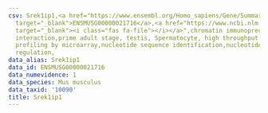 ```yaml
---
csv: Srek1ip1,<a href="https://www.ensembl.org/Homo_sapiens/Gene/Summary?db=core;g=ENSMUSG00000021716"
  target="_blank">ENSMUSG00000021716</a>,<a href="https://www.ncbi.nlm.nih.gov/pubmed/23834426"
  target="_blank"><i class="fas fa-file"></i></a>",chromatin immunoprecipitation assay,direct
  interaction,prime adult stage, testis, Spermatocyte, high throughput transcription
  profiling by microarray,nucleotide sequence identification,nucleotide sequence identification,transcriptional
  regulation,
data_alias: Srek1ip1
data_id: ENSMUSG00000021716
data_numevidence: 1
data_species: Mus musculus
data_taxid: '10090'
title: Srek1ip1
---
```

